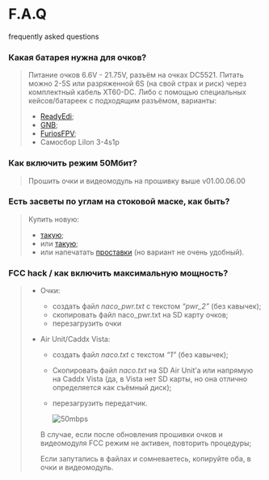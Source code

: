 # F.A.Q
frequently asked questions



### Какая батарея нужна для очков?

> Питание очков 6.6V - 21.75V, разъём на очках DC5521. Питать можно 2-5S или разряженной 6S (на свой страх и риск) через комплектный кабель XT60-DC. Либо с помощью специальных кейсов/батареек с подходящим   разъёмом, варианты:
>
> * [ReadyEdi](https://readyedi.ru/product/battery-li-po-pack/akkumuljatory-fpv-racing/readyedi-2500mah-3c-2s-fpv-goggles-lipo-battery-with-voltage-level-indicator/);
> * [GNB](https://aliexpress.ru/item/4001152381670.html);
> * [FuriosFPV](https://aliexpress.ru/item/4000990595155.html);
> * Самосбор LiIon 3-4s1p

### Как включить режим 50Мбит?

> Прошить очки и видеомодуль на прошивку выше v01.00.06.00

### Есть засветы по углам на стоковой маске, как быть?

> Купить новую:
>
> * [такую](https://aliexpress.ru/item/4001197194149.html); 
> * или [такую](https://aliexpress.ru/item/4001160996689.html);
> * или напечатать [проставки](https://www.thingiverse.com/thing:3840374) (но вариант не очень удобный).

### FCC hack / как включить максимальную мощность?

> * Очки:
>
>   * создать файл *naco_pwr.txt* с текстом *“pwr_2”* (без кавычек);
>   * скопировать файл naco_pwr.txt на SD карту очков;
>   * перезагрузить очки
>
> * Air Unit/Caddx Vista:
>
>   * создать файл *naco.txt* с текстом *“1”* (без кавычек);
>
>   * Скопировать файл *naco.txt* на SD Air Unit’а или напрямую на Caddx Vista (да, в Vista нет SD карты, но она отлично определяется как съёмный диск);
>
>   * перезагрузить передатчик.
>
>     ![50mbps](https://github.com/benmozes/djifpvrus/blob/master/FAQ/pics/50mbps.jpg)
>
>   В случае, если после обновления прошивки очков и видеомодуля FCC режим не активен, повторить процедуры; 
>
>   Если запутались в файлах и сомневаетесь, копируйте оба, в очки и видеомодуль.
